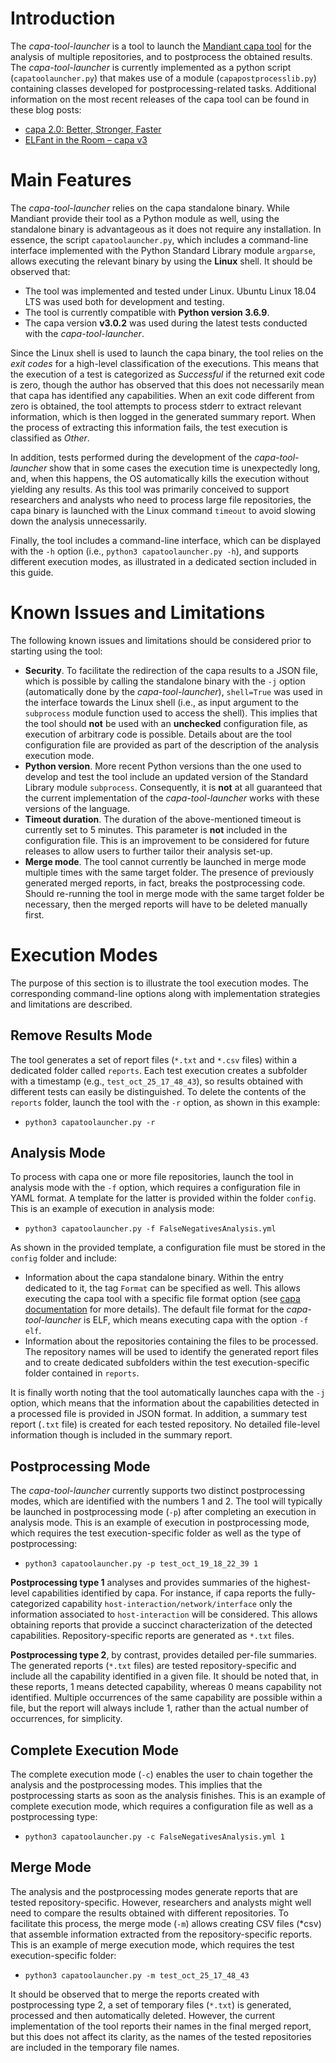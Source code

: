 # Introduction
The _capa-tool-launcher_ is a tool to launch the [Mandiant capa tool](https://www.mandiant.com/resources/capa-automatically-identify-malware-capabilities) for the analysis of multiple repositories, and to postprocess the obtained results. The _capa-tool-launcher_ is currently implemented as a python script (`capatoolauncher.py`) that makes use of a module (`capapostprocesslib.py`) containing classes developed for postprocessing-related tasks. Additional information on the most recent releases of the capa tool can be found in these blog posts:

* [capa 2.0: Better, Stronger, Faster](https://www.mandiant.com/resources/capa-2-better-stronger-faster)
* [ELFant in the Room – capa v3](https://www.fireeye.com/blog/threat-research/2021/09/elfant-in-the-room-capa-v3.html)

# Main Features
The _capa-tool-launcher_ relies on the capa standalone binary. While Mandiant provide their tool as a Python module as well, using the standalone binary is advantageous as it does not require any installation. In essence, the script `capatoolauncher.py`, which includes a command-line interface implemented with the Python Standard Library module `argparse`, allows executing the relevant binary by using the **Linux** shell. It should be observed that:

* The tool was implemented and tested under Linux. Ubuntu Linux 18.04 LTS was used both for development and testing.
* The tool is currently compatible with **Python version 3.6.9**.
* The capa version **v3.0.2** was used during the latest tests conducted with the _capa-tool-launcher_.

Since the Linux shell is used to launch the capa binary, the tool relies on the _exit codes_ for a high-level classification of the executions. This means that the execution of a test is categorized as _Successful_ if the returned exit code is zero, though the author has observed that this does not necessarily mean that capa has identified any capabilities. When an exit code different from zero is obtained, the tool attempts to process stderr to extract relevant information, which is then logged in the generated summary report. When the process of extracting this information fails, the test execution is classified as _Other_.

In addition, tests performed during the development of the _capa-tool-launcher_ show that in some cases the execution time is unexpectedly long, and, when this happens, the OS automatically kills the execution without yielding any results. As this tool was primarily conceived to support researchers and analysts who need to process large file repositories, the capa binary is launched with the Linux command `timeout` to avoid slowing down the analysis unnecessarily.

Finally, the tool includes a command-line interface, which can be displayed with the `-h` option (i.e., `python3 capatoolauncher.py -h`), and supports different execution modes, as illustrated in a dedicated section included in this guide.

# Known Issues and Limitations
The following known issues and limitations should be considered prior to starting using the tool:

* **Security**. To facilitate the redirection of the capa results to a JSON file, which is possible by calling the standalone binary with the `-j` option (automatically done by the _capa-tool-launcher_), `shell=True` was used in the interface towards the Linux shell (i.e., as input argument to the `subprocess` module function used to access the shell). This implies that the tool should **not** be used with an **unchecked** configuration file, as execution of arbitrary code is possible. Details about are the tool configuration file are provided as part of the description of the analysis execution mode.
* **Python version**. More recent Python versions than the one used to develop and test the tool include an updated version of the Standard Library module `subprocess`. Consequently, it is **not** at all guaranteed that the current implementation of the _capa-tool-launcher_ works with these versions of the language.
* **Timeout duration**. The duration of the above-mentioned timeout is currently set to 5 minutes. This parameter is **not** included in the configuration file. This is an improvement to be considered for future releases to allow users to further tailor their analysis set-up.
* **Merge mode**. The tool cannot currently be launched in merge mode multiple times with the same target folder. The presence of previously generated merged reports, in fact, breaks the postprocessing code. Should re-running the tool in merge mode with the same target folder be necessary, then the merged reports will have to be deleted manually first.        

# Execution Modes
The purpose of this section is to illustrate the tool execution modes. The corresponding command-line options along with implementation strategies and limitations are described.

## Remove Results Mode
The tool generates a set of report files (`*.txt` and `*.csv` files) within a dedicated folder called `reports`. Each test execution creates a subfolder with a timestamp (e.g., `test_oct_25_17_48_43`), so results obtained with different tests can easily be distinguished. To delete the contents of the `reports` folder, launch the tool with the `-r` option, as shown in this example:

* `python3 capatoolauncher.py -r`  

## Analysis Mode
To process with capa one or more file repositories, launch the tool in analysis mode with the `-f` option, which requires a configuration file in YAML format. A template for the latter is provided within the folder `config`. This is an example of execution in analysis mode:

* `python3 capatoolauncher.py -f FalseNegativesAnalysis.yml`

As shown in the provided template, a configuration file must be stored in the `config` folder and include:

* Information about the capa standalone binary. Within the entry dedicated to it, the tag `Format` can be specified as well. This allows executing the capa tool with a specific file format option (see [capa documentation](https://www.mandiant.com/resources/capa-automatically-identify-malware-capabilities) for more details). The default file format for the _capa-tool-launcher_ is ELF, which means executing capa with the option `-f elf`.
* Information about the repositories containing the files to be processed. The repository names will be used to identify the generated report files and to create dedicated subfolders within the test execution-specific folder contained in `reports`.       

It is finally worth noting that the tool automatically launches capa with the `-j` option, which means that the information about the capabilities detected in a processed file is provided in JSON format. In addition, a summary test report (`.txt` file) is created for each tested repository. No detailed file-level information though is included in the summary report.     

## Postprocessing Mode
The _capa-tool-launcher_ currently supports two distinct postprocessing modes, which are identified with the numbers 1 and 2. The tool will typically be launched in postprocessing mode (`-p`) after completing an execution in analysis mode. This is an example of execution in postprocessing mode, which requires the test execution-specific folder as well as the type of postprocessing:  

* `python3 capatoolauncher.py -p test_oct_19_18_22_39 1`   

**Postprocessing type 1** analyses and provides summaries of the highest-level capabilities identified by capa. For instance, if capa reports the fully-categorized capability `host-interaction/network/interface` only the information associated to `host-interaction` will be considered. This allows obtaining reports that provide a succinct characterization of the detected capabilities. Repository-specific reports are generated as `*.txt` files.

**Postprocessing type 2**, by contrast, provides detailed per-file summaries. The generated reports (`*.txt` files) are tested repository-specific and include all the capability identified in a given file. It should be noted that, in these reports, 1 means detected capability, whereas 0 means capability not identified. Multiple occurrences of the same capability are possible within a file, but the report will always include 1, rather than the actual number of occurrences, for simplicity.       

## Complete Execution Mode
The complete execution mode (`-c`) enables the user to chain together the analysis and the postprocessing modes. This implies that the postprocessing starts as soon as the analysis finishes. This is an example of complete execution mode, which requires a configuration file as well as a postprocessing type:  

* `python3 capatoolauncher.py -c FalseNegativesAnalysis.yml 1`

## Merge Mode
The analysis and the postprocessing modes generate reports that are tested repository-specific. However, researchers and analysts might well need to compare the results obtained with different repositories. To facilitate this process, the merge mode (`-m`) allows creating CSV files (*csv) that assemble information extracted from the repository-specific reports. This is an example of merge execution mode, which requires the test execution-specific folder:

* `python3 capatoolauncher.py -m test_oct_25_17_48_43`

It should be observed that to merge the reports created with postprocessing type 2, a set of temporary files (`*.txt`) is generated, processed and then automatically deleted. However, the current implementation of the tool reports their names in the final merged report, but this does not affect its clarity, as the names of the tested repositories are included in the temporary file names.    
